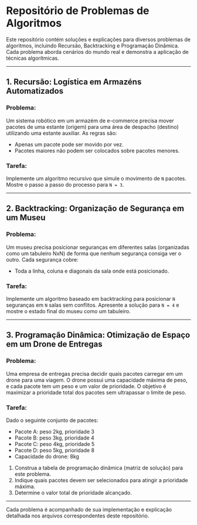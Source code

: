 # Repositório de Problemas de Algoritmos

Este repositório contém soluções e explicações para diversos problemas de algoritmos, incluindo Recursão, Backtracking e Programação Dinâmica. Cada problema aborda cenários do mundo real e demonstra a aplicação de técnicas algorítmicas.

---

## 1. Recursão: Logística em Armazéns Automatizados

### Problema:
Um sistema robótico em um armazém de e-commerce precisa mover pacotes de uma estante (origem) para uma área de despacho (destino) utilizando uma estante auxiliar. As regras são:
- Apenas um pacote pode ser movido por vez.
- Pacotes maiores não podem ser colocados sobre pacotes menores.

### Tarefa:
Implemente um algoritmo recursivo que simule o movimento de `N` pacotes. Mostre o passo a passo do processo para `N = 3`.

---

## 2. Backtracking: Organização de Segurança em um Museu

### Problema:
Um museu precisa posicionar seguranças em diferentes salas (organizadas como um tabuleiro NxN) de forma que nenhum segurança consiga ver o outro. Cada segurança cobre:
- Toda a linha, coluna e diagonais da sala onde está posicionado.

### Tarefa:
Implemente um algoritmo baseado em backtracking para posicionar `N` seguranças em `N` salas sem conflitos. Apresente a solução para `N = 4` e mostre o estado final do museu como um tabuleiro.

---

## 3. Programação Dinâmica: Otimização de Espaço em um Drone de Entregas

### Problema:
Uma empresa de entregas precisa decidir quais pacotes carregar em um drone para uma viagem. O drone possui uma capacidade máxima de peso, e cada pacote tem um peso e um valor de prioridade. O objetivo é maximizar a prioridade total dos pacotes sem ultrapassar o limite de peso.

### Tarefa:
Dado o seguinte conjunto de pacotes:
- Pacote A: peso 2kg, prioridade 3
- Pacote B: peso 3kg, prioridade 4
- Pacote C: peso 4kg, prioridade 5
- Pacote D: peso 5kg, prioridade 8
- Capacidade do drone: 8kg

1. Construa a tabela de programação dinâmica (matriz de solução) para este problema.
2. Indique quais pacotes devem ser selecionados para atingir a prioridade máxima.
3. Determine o valor total de prioridade alcançado.

---

Cada problema é acompanhado de sua implementação e explicação detalhada nos arquivos correspondentes deste repositório.
